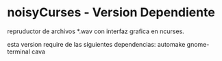 # noisyCurses - Version Dependiente
repruductor de archivos  *.wav con interfaz grafica en ncurses. 


esta version require de las siguientes dependencias:
  automake
  gnome-terminal
  cava
  
